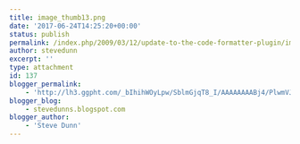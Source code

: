```yaml
---
title: image_thumb13.png
date: '2017-06-24T14:25:20+00:00'
status: publish
permalink: /index.php/2009/03/12/update-to-the-code-formatter-plugin/image_thumb13-png
author: stevedunn
excerpt: ''
type: attachment
id: 137
blogger_permalink:
    - 'http://lh3.ggpht.com/_bIhihWOyLpw/SblmGjqT8_I/AAAAAAAABj4/PlwmVJRp1Pk/image_thumb13.png'
blogger_blog:
    - stevedunns.blogspot.com
blogger_author:
    - 'Steve Dunn'
---
```

<!DOCTYPE html PUBLIC "-//W3C//DTD HTML 4.0 Transitional//EN" "http://www.w3.org/TR/REC-html40/loose.dtd">
<?xml encoding="UTF-8">
